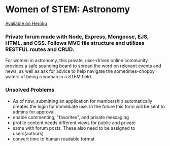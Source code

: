 # Women of STEM: Astronomy
[Available on Heroku](https://womenofstem.herokuapp.com/)

### Private forum made with Node, Express, Mongoose, EJS, HTML, and CSS. Follows MVC file structure and utilizes RESTFUL routes and CRUD.
For women in astronomy, this private, user-driven online community provides a safe sounding board to spread the word on relevant events and news, as well as ask for advice to help navigate the sometimes-choppy waters of being a woman in a STEM field.


### Unsolved Problems
  * As of now, submitting an application for membership automatically creates the login for immediate use. In the future this form will be sent to admins for approval.
  * enable commenting, "favorites", and private messaging
  * profile content needs different views for public and private
  * same with forum posts. These also need to be assigned to users(authors)
  * convert time to human readable format
